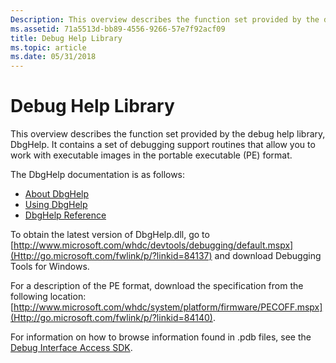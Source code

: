 ```yaml
---
Description: This overview describes the function set provided by the debug help library, DbgHelp. It contains a set of debugging support routines that allow you to work with executable images in the portable executable (PE) format.
ms.assetid: 71a5513d-bb89-4556-9266-57e7f92acf09
title: Debug Help Library
ms.topic: article
ms.date: 05/31/2018
---
```


# Debug Help Library

This overview describes the function set provided by the debug help library, DbgHelp. It contains a set of debugging support routines that allow you to work with executable images in the portable executable (PE) format.

The DbgHelp documentation is as follows:

-   [About DbgHelp](about-dbghelp.md)
-   [Using DbgHelp](using-dbghelp.md)
-   [DbgHelp Reference](dbghelp-reference.md)

To obtain the latest version of DbgHelp.dll, go to [http://www.microsoft.com/whdc/devtools/debugging/default.mspx](Http://go.microsoft.com/fwlink/p/?linkid=84137) and download Debugging Tools for Windows.

For a description of the PE format, download the specification from the following location: [http://www.microsoft.com/whdc/system/platform/firmware/PECOFF.mspx](Http://go.microsoft.com/fwlink/p/?linkid=84140).

For information on how to browse information found in .pdb files, see the [Debug Interface Access SDK](Http://go.microsoft.com/fwlink/p/?linkid=83974).

 

 



